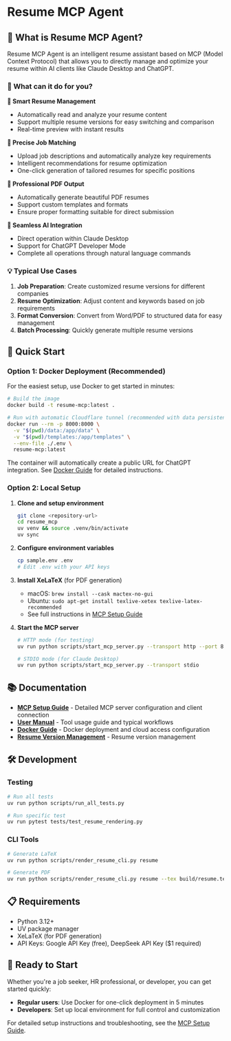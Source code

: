 # Resume MCP Agent

## 🤖 What is Resume MCP Agent?

Resume MCP Agent is an intelligent resume assistant based on MCP (Model Context Protocol) that allows you to directly manage and optimize your resume within AI clients like Claude Desktop and ChatGPT.

### 🎯 What can it do for you?

**📝 Smart Resume Management**
- Automatically read and analyze your resume content
- Support multiple resume versions for easy switching and comparison
- Real-time preview with instant results

**🎯 Precise Job Matching**
- Upload job descriptions and automatically analyze key requirements
- Intelligent recommendations for resume optimization
- One-click generation of tailored resumes for specific positions

**📄 Professional PDF Output**
- Automatically generate beautiful PDF resumes
- Support custom templates and formats
- Ensure proper formatting suitable for direct submission

**🔄 Seamless AI Integration**
- Direct operation within Claude Desktop
- Support for ChatGPT Developer Mode
- Complete all operations through natural language commands

### 💡 Typical Use Cases

1. **Job Preparation**: Create customized resume versions for different companies
2. **Resume Optimization**: Adjust content and keywords based on job requirements
3. **Format Conversion**: Convert from Word/PDF to structured data for easy management
4. **Batch Processing**: Quickly generate multiple resume versions

## 🚀 Quick Start

### Option 1: Docker Deployment (Recommended)

For the easiest setup, use Docker to get started in minutes:

```bash
# Build the image
docker build -t resume-mcp:latest .

# Run with automatic Cloudflare tunnel (recommended with data persistence)
docker run --rm -p 8000:8000 \
  -v "$(pwd)/data:/app/data" \
  -v "$(pwd)/templates:/app/templates" \
  --env-file ./.env \
  resume-mcp:latest
```

The container will automatically create a public URL for ChatGPT integration. See [Docker Guide](./DOCKER.md) for detailed instructions.

### Option 2: Local Setup

1. **Clone and setup environment**
   ```bash
   git clone <repository-url>
   cd resume_mcp
   uv venv && source .venv/bin/activate
   uv sync
   ```

2. **Configure environment variables**
   ```bash
   cp sample.env .env
   # Edit .env with your API keys
   ```

3. **Install XeLaTeX** (for PDF generation)
   - macOS: `brew install --cask mactex-no-gui`
   - Ubuntu: `sudo apt-get install texlive-xetex texlive-latex-recommended`
   - See full instructions in [MCP Setup Guide](./MCP_SETUP.md)

4. **Start the MCP server**
   ```bash
   # HTTP mode (for testing)
   uv run python scripts/start_mcp_server.py --transport http --port 8000
   
   # STDIO mode (for Claude Desktop)
   uv run python scripts/start_mcp_server.py --transport stdio
   ```

## 📚 Documentation

- **[MCP Setup Guide](./MCP_SETUP.md)** - Detailed MCP server configuration and client connection
- **[User Manual](./MCP_USER_MANUAL.md)** - Tool usage guide and typical workflows
- **[Docker Guide](./DOCKER.md)** - Docker deployment and cloud access configuration
- **[Resume Version Management](./docs/resume_version_management.md)** - Resume version management

## 🛠️ Development

### Testing
```bash
# Run all tests
uv run python scripts/run_all_tests.py

# Run specific test
uv run pytest tests/test_resume_rendering.py
```

### CLI Tools
```bash
# Generate LaTeX
uv run python scripts/render_resume_cli.py resume

# Generate PDF
uv run python scripts/render_resume_cli.py resume --tex build/resume.tex --pdf build/resume.pdf --compile
```

## 📋 Requirements

- Python 3.12+
- UV package manager
- XeLaTeX (for PDF generation)
- API Keys: Google API Key (free), DeepSeek API Key ($1 required)

## 🚀 Ready to Start

Whether you're a job seeker, HR professional, or developer, you can get started quickly:
- **Regular users**: Use Docker for one-click deployment in 5 minutes
- **Developers**: Set up local environment for full control and customization

For detailed setup instructions and troubleshooting, see the [MCP Setup Guide](./MCP_SETUP.md).